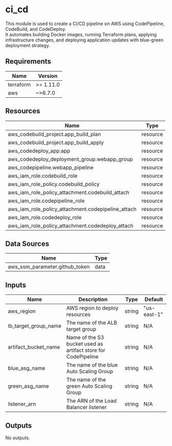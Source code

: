 # ci_cd

This module is used to create a CI/CD pipeline on AWS using CodePipeline, CodeBuild, and CodeDeploy.  
It automates building Docker images, running Terraform plans, applying infrastructure changes, and deploying application updates with blue-green deployment strategy.

## Requirements

| Name   | Version |
|--------|---------|
| terraform | >= 1.11.0  |
|aws     | ~>6.7.0   |


## Resources

| Name                                    | Type     |
|-----------------------------------------|----------|
| aws_codebuild_project.app_build_plan    | resource |
| aws_codebuild_project.app_build_apply   | resource |
| aws_codedeploy_app.app                   | resource |
| aws_codedeploy_deployment_group.webapp_group | resource |
| aws_codepipeline.webapp_pipeline         | resource |
| aws_iam_role.codebuild_role              | resource |
| aws_iam_role_policy.codebuild_policy     | resource |
| aws_iam_role_policy_attachment.codebuild_attach | resource |
| aws_iam_role.codepipeline_role           | resource |
| aws_iam_role_policy_attachment.codepipeline_attach | resource |
| aws_iam_role.codedeploy_role             | resource |
| aws_iam_role_policy_attachment.codedeploy_attach | resource |

## Data Sources

| Name                      | Type           |
|---------------------------|----------------|
| aws_ssm_parameter.github_token | data |

## Inputs

| Name                 | Description                                                  | Type   | Default       |
|----------------------|--------------------------------------------------------------|--------|---------------|
| aws_region           | AWS region to deploy resources                               | string | "us-east-1"   |
| lb_target_group_name | The name of the ALB target group                              | string |           N/A    |
| artifact_bucket_name | Name of the S3 bucket used as artifact store for CodePipeline| string |  N/A             |
| blue_asg_name        | The name of the blue Auto Scaling Group                      | string |  N/A             |
| green_asg_name       | The name of the green Auto Scaling Group                     | string |   N/A            |
| listener_arn         | The ARN of the Load Balancer listener                         | string |  N/A             |

## Outputs

No outputs.